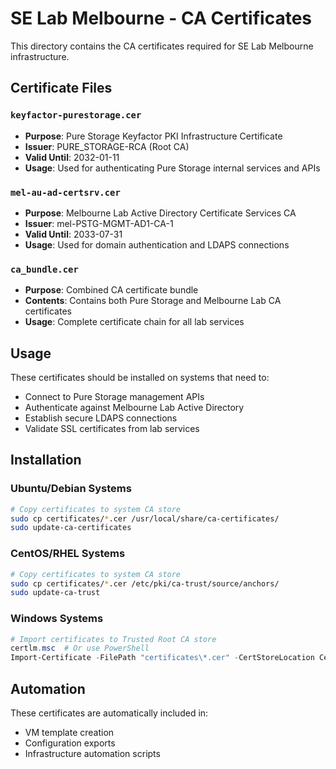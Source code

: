 # SE Lab Melbourne - CA Certificates

This directory contains the CA certificates required for SE Lab Melbourne infrastructure.

## Certificate Files

### `keyfactor-purestorage.cer`
- **Purpose**: Pure Storage Keyfactor PKI Infrastructure Certificate
- **Issuer**: PURE_STORAGE-RCA (Root CA)
- **Valid Until**: 2032-01-11
- **Usage**: Used for authenticating Pure Storage internal services and APIs

### `mel-au-ad-certsrv.cer`
- **Purpose**: Melbourne Lab Active Directory Certificate Services CA
- **Issuer**: mel-PSTG-MGMT-AD1-CA-1
- **Valid Until**: 2033-07-31
- **Usage**: Used for domain authentication and LDAPS connections

### `ca_bundle.cer`
- **Purpose**: Combined CA certificate bundle
- **Contents**: Contains both Pure Storage and Melbourne Lab CA certificates
- **Usage**: Complete certificate chain for all lab services

## Usage

These certificates should be installed on systems that need to:
- Connect to Pure Storage management APIs
- Authenticate against Melbourne Lab Active Directory
- Establish secure LDAPS connections
- Validate SSL certificates from lab services

## Installation

### Ubuntu/Debian Systems
```bash
# Copy certificates to system CA store
sudo cp certificates/*.cer /usr/local/share/ca-certificates/
sudo update-ca-certificates
```

### CentOS/RHEL Systems
```bash
# Copy certificates to system CA store
sudo cp certificates/*.cer /etc/pki/ca-trust/source/anchors/
sudo update-ca-trust
```

### Windows Systems
```powershell
# Import certificates to Trusted Root CA store
certlm.msc  # Or use PowerShell
Import-Certificate -FilePath "certificates\*.cer" -CertStoreLocation Cert:\LocalMachine\Root
```

## Automation

These certificates are automatically included in:
- VM template creation
- Configuration exports
- Infrastructure automation scripts

